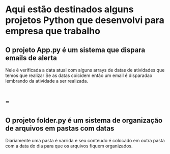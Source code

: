 # Aqui estão destinados alguns projetos Python que desenvolvi para empresa que trabalho
<h2> O projeto App.py é um sistema que dispara emails de alerta </h2>
<p> 
    Nele é verificada a data atual com alguns arrays de datas de atividades que temos que realizar
    Se as datas coicidem então um email é disparadao lembrando da atividade a ser realizada.
</p>

# -

<h2> O projeto folder.py é um sistema de organização de arquivos em pastas com datas </h2>
<p> 
    Diariamente uma pasta é varrida e seu conteudo é colocado em outra pasta com a data do dia
    para que os arquivos fiquem organizados.
</p>
